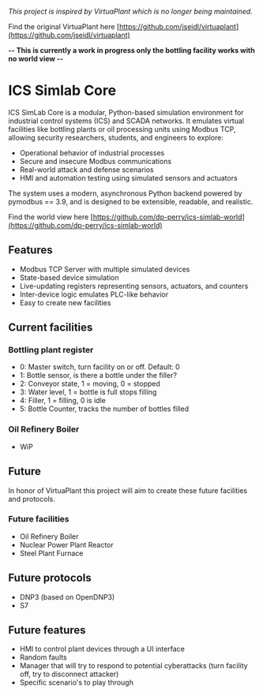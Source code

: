 _This project is inspired by VirtuaPlant which is no longer being maintained._

Find the original VirtuaPlant here [https://github.com/jseidl/virtuaplant](https://github.com/jseidl/virtuaplant)


**-- This is currently a work in progress only the bottling facility works with no world view --** 

# ICS Simlab Core
ICS SimLab Core is a modular, Python-based simulation environment for industrial control systems (ICS) and SCADA networks. It emulates virtual facilities like bottling plants or oil processing units using Modbus TCP, allowing security researchers, students, and engineers to explore:

- Operational behavior of industrial processes
- Secure and insecure Modbus communications
- Real-world attack and defense scenarios
- HMI and automation testing using simulated sensors and actuators

The system uses a modern, asynchronous Python backend powered by pymodbus == 3.9, and is designed to be extensible, readable, and realistic.

Find the world view here [https://github.com/dp-perry/ics-simlab-world](https://github.com/dp-perry/ics-simlab-world)

## Features
- Modbus TCP Server with multiple simulated devices
- State-based device simulation
- Live-updating registers representing sensors, actuators, and counters
- Inter-device logic emulates PLC-like behavior
- Easy to create new facilities

## Current facilities
### Bottling plant register
- 0: Master switch, turn facility on or off. Default: 0
- 1: Bottle sensor, is there a bottle under the filler?
- 2: Conveyor state, 1 = moving, 0 = stopped
- 3: Water level, 1 = bottle is full stops filling
- 4: Filler, 1 = filling, 0 is idle
- 5: Bottle Counter, tracks the number of bottles filled

### Oil Refinery Boiler
- WiP

## Future
In honor of VirtuaPlant this project will aim to create these future facilities and protocols.

### Future facilities
- Oil Refinery Boiler
- Nuclear Power Plant Reactor
- Steel Plant Furnace

## Future protocols
- DNP3 (based on OpenDNP3)
- S7

## Future features
- HMI to control plant devices through a UI interface
- Random faults
- Manager that will try to respond to potential cyberattacks (turn facility off, try to disconnect attacker)
- Specific scenario's to play through